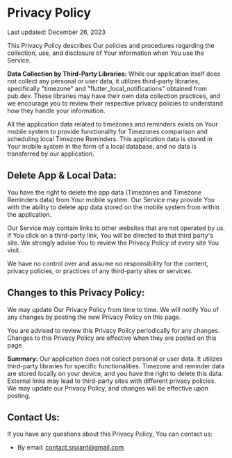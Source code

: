 # Privacy Policy

Last updated: December 26, 2023

This Privacy Policy describes Our policies and procedures regarding the collection, use, and disclosure of Your information when You use the Service.

**Data Collection by Third-Party Libraries:**
While our application itself does not collect any personal or user data, it utilizes third-party libraries, specifically "timezone" and "flutter_local_notifications" obtained from pub.dev. These libraries may have their own data collection practices, and we encourage you to review their respective privacy policies to understand how they handle your information.

All the application data related to timezones and reminders exists on Your mobile system to provide functionality for Timezones comparison and scheduling local Timezone Reminders. This application data is stored in Your mobile system in the form of a local database, and no data is transferred by our application.

## Delete App & Local Data:

You have the right to delete the app data (Timezones and Timezone Reminders data) from Your mobile system. Our Service may provide You with the ability to delete app data stored on the mobile system from within the application.

Our Service may contain links to other websites that are not operated by us. If You click on a third-party link, You will be directed to that third party's site. We strongly advise You to review the Privacy Policy of every site You visit.

We have no control over and assume no responsibility for the content, privacy policies, or practices of any third-party sites or services.

## Changes to this Privacy Policy:

We may update Our Privacy Policy from time to time. We will notify You of any changes by posting the new Privacy Policy on this page.

You are advised to review this Privacy Policy periodically for any changes. Changes to this Privacy Policy are effective when they are posted on this page.

**Summary:**
Our application does not collect personal or user data. It utilizes third-party libraries for specific functionalities. Timezone and reminder data are stored locally on your device, and you have the right to delete this data. External links may lead to third-party sites with different privacy policies. We may update our Privacy Policy, and changes will be effective upon posting.


## Contact Us:

If you have any questions about this Privacy Policy, You can contact us:

- By email: contact.srujant@gmail.com

